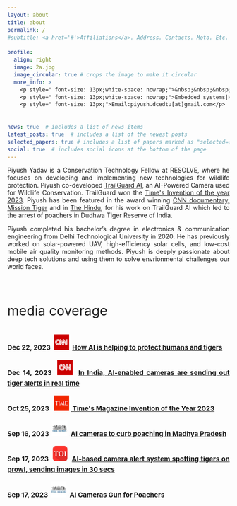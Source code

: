 ```yaml
---
layout: about
title: about
permalink: /
#subtitle: <a href='#'>Affiliations</a>. Address. Contacts. Moto. Etc.

profile:
  align: right
  image: 2a.jpg 
  image_circular: true # crops the image to make it circular
  more_info: >
    <p style=" font-size: 13px;white-space: nowrap;">&nbsp;&nbsp;&nbsp;&nbsp;&nbsp;&nbsp;I’m interested in : </p>
    <p style=" font-size: 13px;white-space: nowrap;">Embedded systems|Hardware|Edge AI</p>
    <p style=" font-size: 13px;">Email:piyush.dcedtu[at]gmail.com</p>


news: true  # includes a list of news items
latest_posts: true  # includes a list of the newest posts
selected_papers: true # includes a list of papers marked as "selected={true}"
social: true  # includes social icons at the bottom of the page
---
```


<div style="text-align: justify;">
Piyush Yadav is a Conservation Technology Fellow at RESOLVE, where he focuses on developing and implementing new technologies for wildlife protection. Piyush co-developed <a href="https://www.resolve.ngo/trailguard.htm" target="_blank">TrailGuard AI</a>, an AI-Powered Camera used for Wildlife Conservation. TrailGuard won the <a href="https://time.com/collection/best-inventions-2023/6327141/trailguard-ai/" target="_blank">Time's Invention of the year 2023</a>. Piyush has been featured in the award winning <a href="https://edition.cnn.com/videos/tv/2023/12/21/mission-tiger-india-ai-camera-bardiya-national-park-spc-intl-hnk.cnn" target="_blank"> CNN documentary, Mission Tiger</a> and in <a href="https://www.thehindu.com/sci-tech/energy-and-environment/ai-cameras-to-curb-poaching/article67315766.ece" target="_blank">The Hindu</a>, for his work on TrailGuard AI which led to the arrest of poachers in Dudhwa Tiger Reserve of India. 

    
Piyush completed his bachelor’s degree in electronics & communication engineering from Delhi Technological University in 2020. He has previously worked on solar-powered UAV, high-efficiency solar cells, and low-cost mobile air quality monitoring methods. Piyush is deeply passionate about deep tech solutions and using them to solve envrionmental challenges our world faces.

</div>



<div style="text-align: justify; line-height: 1.6;">
    <br>
    <p style=" font-size: 30px;">media coverage</p>
    <p style="font-weight: bold; font-size: 15px;"> Dec 22, 2023&nbsp;&nbsp;<img src="assets/img/cnn.jpg" alt="Logo" style="width: 35px; height: 35px;">&nbsp; <!-- Logo Image --><a href="https://edition.cnn.com/videos/tv/2023/12/21/mission-tiger-india-ai-camera-bardiya-national-park-spc-intl-hnk.cnn" target="_blank"> How AI is helping to protect humans and tigers</a><br></p>
    <p style="font-weight: bold; font-size: 15px;"> Dec 14, 2023&nbsp;&nbsp;<img src="assets/img/cnn.jpg" alt="Logo" style="width: 35px; height: 35px;">&nbsp; <!-- Logo Image --><a href="https://edition.cnn.com/world/india-tiger-conservation-trailguard-ai-camera-hnk-spc-intl/index.html" target="_blank"> In India, AI-enabled cameras are sending out tiger alerts in real time</a><br></p>
    <p style="font-weight: bold; font-size: 15px;"> Oct 25, 2023&nbsp;&nbsp;&nbsp;<img src="assets/img/time_logo.jpg" alt="Logo" style="width: 35px; height: 35px;">&nbsp;<a href="https://time.com/collection/best-inventions-2023/6327141/trailguard-ai/" target="_blank"> Time's Magazine Invention of the Year 2023</a><br></p>
    <p style="font-weight: bold; font-size: 15px;"> Sep 16, 2023&nbsp;&nbsp;<img src="assets/img/1logo.jpg" alt="Logo" style="width: 35px; height: 35px;">&nbsp; <!-- Logo Image --><a href="https://www.thehindu.com/sci-tech/energy-and-environment/ai-cameras-to-curb-poaching/article67315766.ece" target="_blank"> AI cameras to curb poaching in Madhya Pradesh</a><br></p>

  <p style="font-weight: bold; font-size: 15px;">
      Sep 17, 2023&nbsp;&nbsp;<img src="assets/img/TOI_Logo.jpg" alt="Logo" style="width: 35px; height: 35px;">&nbsp; <!-- Logo Image -->
      <a href="assets/img/TOI-TG.jpg" target="_blank"> 
          AI-based camera alert system spotting tigers on prowl, sending images in 30 secs
      </a>    
      <br>
  </p>

  <p style="font-weight: bold; font-size: 15px;">
      Sep 17, 2023&nbsp;&nbsp;<img src="assets/img/1logo.jpg" alt="Logo" style="width: 35px; height: 35px;">&nbsp; <!-- Logo Image -->
      <a href="assets/img/The Hindu Color Print.jpg" target="_blank"> 
          AI Cameras Gun for Poachers
      </a>
      <br>
  </p>
   
</div>
